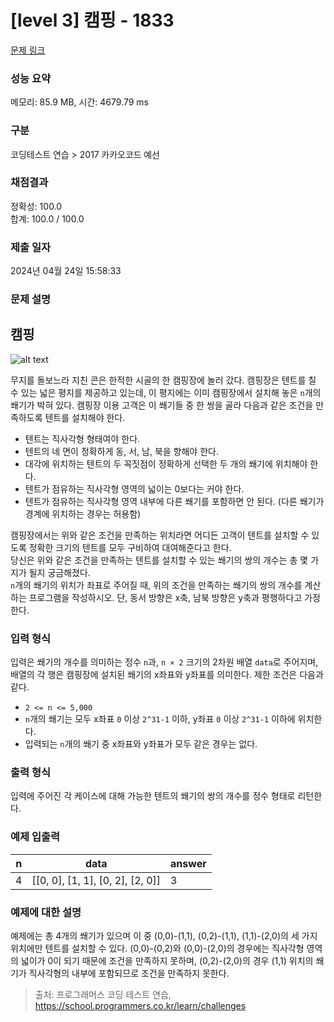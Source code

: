 # [level 3] 캠핑 - 1833 

[문제 링크](https://school.programmers.co.kr/learn/courses/30/lessons/1833) 

### 성능 요약

메모리: 85.9 MB, 시간: 4679.79 ms

### 구분

코딩테스트 연습 > 2017 카카오코드 예선

### 채점결과

정확성: 100.0<br/>합계: 100.0 / 100.0

### 제출 일자

2024년 04월 24일 15:58:33

### 문제 설명

<h2>캠핑</h2>

<p><img src="http://t1.kakaocdn.net/codefestival/tent.png" title="tent" alt="alt text"></p>

<p>무지를 돌보느라 지친 콘은 한적한 시골의 한 캠핑장에 놀러 갔다. 캠핑장은 텐트를 칠 수 있는 넓은 평지를 제공하고 있는데, 이 평지에는 이미 캠핑장에서 설치해 놓은 <code>n</code>개의 쐐기가 박혀 있다. 캠핑장 이용 고객은 이 쐐기들 중 한 쌍을 골라 다음과 같은 조건을 만족하도록 텐트를 설치해야 한다.</p>

<ul>
<li>텐트는 직사각형 형태여야 한다. </li>
<li>텐트의 네 면이 정확하게 동, 서, 남, 북을 향해야 한다.</li>
<li>대각에 위치하는 텐트의 두 꼭짓점이 정확하게 선택한 두 개의 쐐기에 위치해야 한다.</li>
<li>텐트가 점유하는 직사각형 영역의 넓이는 0보다는 커야 한다.</li>
<li>텐트가 점유하는 직사각형 영역 내부에 다른 쐐기를 포함하면 안 된다. (다른 쐐기가 경계에 위치하는 경우는 허용함)</li>
</ul>

<p>캠핑장에서는 위와 같은 조건을 만족하는 위치라면 어디든 고객이 텐트를 설치할 수 있도록 정확한 크기의 텐트를 모두 구비하여 대여해준다고 한다.<br>
당신은 위와 같은 조건을 만족하는 텐트를 설치할 수 있는 쐐기의 쌍의 개수는 총 몇 가지가 될지 궁금해졌다.<br>
<code>n</code>개의 쐐기의 위치가 좌표로 주어질 때, 위의 조건을 만족하는 쐐기의 쌍의 개수를 계산하는 프로그램을 작성하시오. 단, 동서 방향은 x축, 남북 방향은 y축과 평행하다고 가정한다.</p>

<h3>입력 형식</h3>

<p>입력은 쐐기의 개수를 의미하는 정수 <code>n</code>과, <code>n × 2</code> 크기의 2차원 배열 <code>data</code>로 주어지며, 배열의 각 행은 캠핑장에 설치된 쐐기의 x좌표와 y좌표를 의미한다. 제한 조건은 다음과 같다.</p>

<ul>
<li><code>2 &lt;= n &lt;= 5,000</code></li>
<li><code>n</code>개의 쐐기는 모두 x좌표 <code>0</code> 이상 <code>2^31-1</code> 이하, y좌표 <code>0</code> 이상 <code>2^31-1</code> 이하에 위치한다.</li>
<li>입력되는 <code>n</code>개의 쐐기 중 x좌표와 y좌표가 모두 같은 경우는 없다.</li>
</ul>

<h3>출력 형식</h3>

<p>입력에 주어진 각 케이스에 대해 가능한 텐트의 쐐기의 쌍의 개수를 정수 형태로 리턴한다.</p>

<h3>예제 입출력</h3>
<table class="table">
        <thead><tr>
<th>n</th>
<th>data</th>
<th>answer</th>
</tr>
</thead>
        <tbody><tr>
<td>4</td>
<td>[[0, 0], [1, 1], [0, 2], [2, 0]]</td>
<td>3</td>
</tr>
</tbody>
      </table>
<h3>예제에 대한 설명</h3>

<p>예제에는 총 4개의 쐐기가 있으며 이 중 (0,0)-(1,1), (0,2)-(1,1), (1,1)-(2,0)의 세 가지 위치에만 텐트를 설치할 수 있다. (0,0)-(0,2)와 (0,0)-(2,0)의 경우에는 직사각형 영역의 넓이가 0이 되기 때문에 조건을 만족하지 못하며, (0,2)-(2,0)의 경우 (1,1) 위치의 쐐기가 직사각형의 내부에 포함되므로 조건을 만족하지 못한다.</p>


> 출처: 프로그래머스 코딩 테스트 연습, https://school.programmers.co.kr/learn/challenges